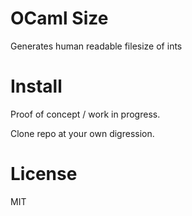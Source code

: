 # OCaml Size

Generates human readable filesize of ints

# Install

Proof of concept / work in progress.

Clone repo at your own digression.

# License

MIT